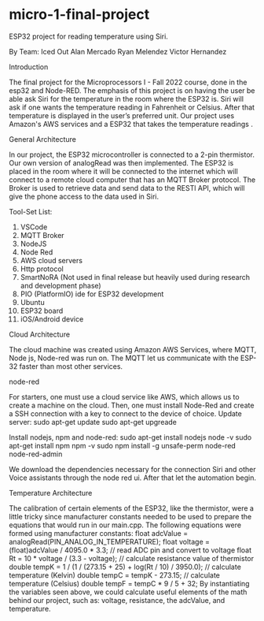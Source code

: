 # micro-1-final-project
ESP32 project for reading temperature using Siri.

 
By 
Team: Iced Out
Alan Mercado
Ryan Melendez
Victor Hernandez


Introduction

The final project for the Microprocessors I - Fall 2022 course, done in the esp32 and Node-RED. The emphasis of this project is on having the user be able ask Siri for the temperature in the room where the ESP32 is. Siri will ask if one wants the temperature reading in Fahrenheit or Celsius. After that temperature is displayed in the user’s preferred unit.
Our project uses Amazon's AWS services and a ESP32 that takes the temperature readings .


General Architecture

In our project, the ESP32 microcontroller is connected to a 2-pin thermistor. Our own version of analogRead was then implemented.
The ESP32 is placed in the room where it will be connected to the internet which will connect to a remote cloud computer that has an MQTT Broker protocol. The Broker is used to retrieve data and send data to the RESTl API, which will give the phone  access to the data used in Siri.
 
 
Tool-Set List:

1. VSCode
2. MQTT Broker
3. NodeJS
4. Node Red
5. AWS cloud servers
6. Http protocol
7. SmartNoRA (Not used in final release but heavily used during research and development phase)
8. PIO (PlatformIO) ide for ESP32 development
9. Ubuntu
10. ESP32 board
11. iOS/Android device 
 
 
Cloud Architecture

The cloud machine was created using Amazon AWS Services, where MQTT, Node js, Node-red was run on. The MQTT let us communicate with the ESP-32 faster than most other services. 



node-red

For starters, one must use a cloud service like AWS,  which allows us to create a machine on the cloud. Then, one must install Node-Red and create a SSH connection with a key to connect to the device of choice.
Update server:
sudo apt-get update
sudo apt-get upgreade

Install nodejs, npm and node-red:
sudo apt-get install nodejs
node -v 
sudo apt-get install npm
npm -v 
sudo npm install -g unsafe-perm node-red node-red-admin

We download the dependencies necessary for the connection Siri and other Voice assistants through the node red ui. After that let the automation begin.
 
 
 
 
Temperature Architecture

The calibration of certain elements of the ESP32, like the thermistor, were a little tricky since manufacturer constants needed to be used to prepare the equations that would run in our main.cpp.
The following equations were formed using manufacturer constants:
float adcValue = analogRead(PIN_ANALOG_IN_TEMPERATURE);
float voltage = (float)adcValue / 4095.0 * 3.3;                 // read ADC pin and convert to voltage
float Rt = 10 * voltage / (3.3 - voltage);                      // calculate resistance value of thermistor
double tempK = 1 / (1 / (273.15 + 25) + log(Rt / 10) / 3950.0); // calculate temperature (Kelvin)
double tempC = tempK - 273.15;                                         // calculate temperature (Celsius)
double tempF = tempC * 9 / 5 + 32;
By instantiating the variables seen above, we could calculate useful elements of the math behind our project, such as: voltage, resistance, the adcValue, and temperature.









